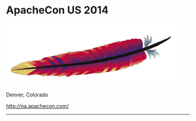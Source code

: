 # ApacheCon US 2014

![Feather](images/large_feather.png)

Denver, Colorado

http://na.apachecon.com/

---


